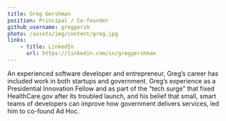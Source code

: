 ```yaml
---
title: Greg Gershman
position: Principal / Co-founder
github_username: greggersh
photo: /assets/img/content/greg.jpg
links:
    - title: LinkedIn
      url: https://linkedin.com/in/greggershman
---
```


An experienced software developer and entrepreneur, Greg’s career has included work in both startups and government. Greg’s experience as a Presidential Innovation Fellow and as part of the “tech surge” that fixed HealthCare.gov after its troubled launch, and his belief that small, smart teams of developers can improve how government delivers services, led him to co-found Ad Hoc.
